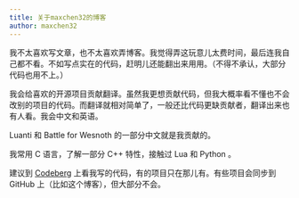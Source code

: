 ```yaml
---
title: 关于maxchen32的博客
author: maxchen32
---
```


我不太喜欢写文章，也不太喜欢弄博客。我觉得弄这玩意儿太费时间，最后连我自己都不看。不如写点实在的代码，赶明儿还能翻出来用用。（不得不承认，大部分代码也用不上。）

我会给喜欢的开源项目贡献翻译。虽然我更想贡献代码，但我大概率看不懂也不会改别的项目的代码。而翻译就相对简单了，一般还比代码更缺贡献者，翻译出来也有人看。我会中文和英语。

Luanti 和 Battle for Wesnoth 的一部分中文就是我贡献的。

我常用 C 语言，了解一部分 C++ 特性，接触过 Lua 和 Python 。

建议到 [Codeberg](https://codeberg.org/maxchen32) 上看我写的代码，有的项目只在那儿有。有些项目会同步到 GitHub 上（比如这个博客），但大部分不会。
